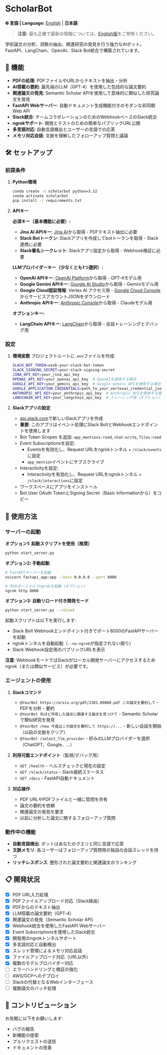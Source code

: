 # ScholarBot

**🌐 言語 | Language:** [English](README.md) | **日本語**

> **注意:** 最も正確で最新の情報については、[English版](README.md)をご参照ください。

学術論文の分析、洞察の抽出、関連研究の発見を行う強力なAIボット。FastAPI、LangChain、OpenAI、Slack Bot統合で構築されています。

## 🚀 機能

- **PDFの処理**: PDFファイルやURLからテキストを抽出・分析
- **AI搭載の要約**: 最先端のLLM（GPT-4）を使用した包括的な論文要約
- **関連論文の発見**: Semantic Scholar APIを使用して意味的に類似した研究論文を発見
- **FastAPI Webサーバー**: 自動ドキュメント生成機能付きのモダンな非同期Web API
- **Slack統合**: チームコラボレーションのためのWebhookベースのSlack統合
- **ngrokサポート**: 開発とテストのための簡単なパブリックURL公開
- **多言語対応**: 自動言語検出とユーザーの言語での応答
- **メモリ対応会話**: 文脈を理解したフォローアップ質問と議論

## 🛠️ セットアップ

### 前提条件

1. **Python環境**
   ```bash
   conda create -n scholarbot python=3.12
   conda activate scholarbot
   pip install -r requirements.txt
   ```

2. **APIキー**
   
   **必須キー（基本機能に必要）:**
   - **Jina AI APIキー**: [Jina AI](https://jina.ai/)から取得 - PDFテキスト抽出に必要
   - **Slack Botトークン**: Slackアプリを作成してbotトークンを取得 - Slack連携に必要
   - **Slack署名シークレット**: Slackアプリ設定から取得 - Webhook検証に必要
   
   **LLMプロバイダーキー（少なくとも1つ選択）:**
   - **OpenAI APIキー**: [OpenAI Platform](https://platform.openai.com/api-keys)から取得 - GPT-4モデル用
   - **Google Gemini APIキー**: [Google AI Studio](https://aistudio.google.com/)から取得 - Geminiモデル用
   - **Google Cloud認証情報**: Vertex AI アクセス用 - [Google Cloud Console](https://console.cloud.google.com/)からサービスアカウントJSONをダウンロード
   - **Anthropic APIキー**: [Anthropic Console](https://console.anthropic.com/)から取得 - Claudeモデル用
   
   **オプションキー:**
   - **LangChain APIキー**: [LangChain](https://smith.langchain.com/)から取得 - 会話トレーシングとデバッグ用

### 設定

1. **環境変数**
   プロジェクトルートに`.env`ファイルを作成:
   ```bash
   SLACK_BOT_TOKEN=xoxb-your-slack-bot-token
   SLACK_SIGNING_SECRET=your-slack-signing-secret
   JINA_API_KEY=your_jina_api_key
   OPENAI_API_KEY=your_openai_api_key  # OpenAIを使用する場合
   GOOGLE_API_KEY=your_gemini_api_key  # Google Gemini APIを使用する場合
   GOOGLE_APPLICATION_CREDENTIALS=path_to_your_vertexai_credential_json # Google VertexAI APIを使用する場合
   ANTHROPIC_API_KEY=your_anthropic_api_key  # Anthropic APIを使用する場合
   LANGCHAIN_API_KEY=your_langchain_api_key  # トレーシング用（オプション）
   ```

2. **Slackアプリの設定**
   - [api.slack.com](https://api.slack.com/apps)で新しいSlackアプリを作成
   - **重要**: このアプリはイベント処理にSlack BoltとWebhookエンドポイントを使用します
   - Bot Token Scopes を追加: `app_mentions:read`, `chat:write`, `files:read`
   - Event Subscriptionsを設定:
     - Eventsを有効化し、Request URLをngrokトンネル + `/slack/events`に設定
     - `app_mention`イベントにサブスクライブ
   - Interactivityを設定:
     - Interactivityを有効化し、Request URLをngrokトンネル + `/slack/interactions`に設定
   - ワークスペースにアプリをインストール
   - Bot User OAuth TokenとSigning Secret（Basic Informationから）をコピー

## 🚀 使用方法

### サーバーの起動

**オプション1: 起動スクリプトを使用（推奨）**
```bash
python start_server.py
```

**オプション2: 手動起動**
```bash
# FastAPIサーバーを起動
uvicorn fastapi_app:app --host 0.0.0.0 --port 8000

# 別のターミナルでngrokを起動（オプション）
ngrok http 8000
```

**オプション3: 自動リロード付き開発モード**
```bash
python start_server.py --reload
```

起動スクリプトは以下を実行します:
- Slack Bolt Webhookエンドポイント付きでポート8000のFastAPIサーバーを起動
- ngrokトンネルを自動起動（`--no-ngrok`が指定されない限り）
- Slack Webhook設定用のパブリックURLを表示

**注意**: WebhookモードではSlackがローカル開発サーバーにアクセスするためngrok（または類似サービス）が必要です。

### エージェントの使用

1. **Slackコマンド**
   - `@YourBot https://arxiv.org/pdf/2301.00000.pdf この論文を要約して` - PDFを分析・要約
   - `@YourBot 先ほど共有した論文に関連する論文を見つけて` - Semantic Scholarで類似研究を発見
   - `@YourBot /new 今度はこの論文を要約して https://...` - 新しい会話を開始（以前の文脈をクリア）
   - `@YourBot /select_llm_provider` - 好みのLLMプロバイダーを選択（ChatGPT、Google、...）

2. **利用可能エンドポイント**（監視/デバッグ用）
   - `GET /health` - ヘルスチェックと現在の設定
   - `GET /slack/status` - Slack接続ステータス
   - `GET /docs` - FastAPI自動ドキュメント

3. **対応操作**
   - PDF URLやPDFファイルと一緒に質問を共有
   - 論文の要約を依頼
   - 関連論文の発見を要求
   - 以前に分析した論文に関するフォローアップ質問

### 動作中の機能

- **自動言語検出**: ボットはあなたのクエリと同じ言語で応答
- **文脈メモリ**: 各ユーザーはフォローアップ質問用の独自の会話スレッドを持つ
- **リッチレスポンス**: 整形された論文要約と関連論文のランキング

## 📋 開発状況

- [x] PDF URL入力処理
- [x] PDFファイルアップロード対応（Slack経由）
- [x] PDFからのテキスト抽出
- [x] LLM搭載の論文要約（GPT-4）
- [x] 関連論文の発見（Semantic Scholar API）
- [x] Webhook統合を使用したFastAPI Webサーバー
- [x] Event Subscriptionsを使用したSlack統合
- [x] 開発用のngrokトンネルサポート
- [x] 多言語対応と自動検出
- [x] スレッド管理によるメモリ対応会話
- [x] ファイルアップロード対応（URL以外）
- [x] 複数のモデルプロバイダー対応
- [ ] エラーハンドリングと検証の強化
- [ ] AWS/GCPへのデプロイ
- [ ] Slackの代替となるWebインターフェース
- [ ] 複数論文のバッチ処理

## 🤝 コントリビューション

お気軽に以下をお願いします:
- バグの報告
- 新機能の提案
- プルリクエストの送信
- ドキュメントの改善

